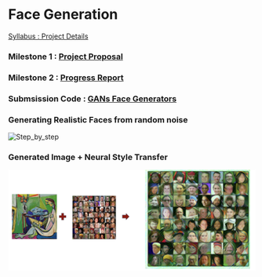 # Face Generation 
[Syllabus : Project Details](files/Project_Details.pdf)



### Milestone 1 : [Project Proposal](files/Project_Proposal.pdf)
### Milestone 2 : [Progress Report](files/First_Report.pdf)
### Submsission Code : [GANs Face Generators](face_generator_gans.ipynb)

### Generating Realistic Faces from random noise 

![Step_by_step](files/human_face_generator.gif)


### Generated Image + Neural Style Transfer 

![Neural Style Transfer](files/Neural_Style_Transfer.png)




